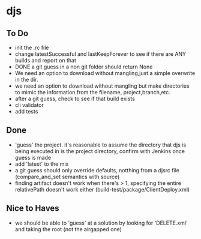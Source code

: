 # djs

To Do
----
* init the .rc file
* change latestSuccessful and lastKeepForever to see if there are ANY builds and report on that
* DONE a git guess in a non git folder should return None
* We need an option to download without mangling,just a simple overwrite in the dir.
* we need an option to download without mangling but make directories to mimic the information from the filename, project,branch,etc.
* after a git guess, check to see if that build exists
* cli validator
* add tests

Done
----
* 'guess' the project. it's reasonable to assume the directory that djs is being executed in is the project directory, confirm with Jenkins once guess is made
* add 'latest' to the mix
* a git guess should only override defaults, notthing from a djsrc file (compare_and_set semantics with source)
* finding artifact doesn't work when there's > 1, specifying the entire relativePath doesn't work either (build-test/package/ClientDeploy.xml)


Nice to Haves
----
* we should be able to 'guess' at a solution by looking for 'DELETE.xml' and taking the root (not the airgapped one)

